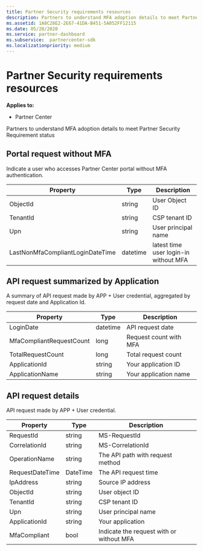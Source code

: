 ```yaml
---
title: Partner Security requirements resources
description: Partners to understand MFA adoption details to meet Partner Security Requirement status
ms.assetid: 1A8C28E2-2E67-41DA-B451-5A052FF12115
ms.date: 05/20/2020
ms.service: partner-dashboard
ms.subservice:  partnercenter-sdk
ms.localizationpriority: medium
---
```


# Partner Security requirements resources

**Applies to:**

- Partner Center

Partners to understand MFA adoption details to meet Partner Security Requirement status

## Portal request without MFA

Indicate a user who accesses Partner Center portal without MFA authentication.

| Property                            | Type            | Description               |
|-------------------------------------|-----------------|---------------------------|
| ObjectId                            | string          | User Object ID                          |
| TenantId                            | string          | CSP tenant ID                          |
| Upn                                 | string          | User principal name                         |
| LastNonMfaCompliantLoginDateTime    | datetime        | latest time user login-in without MFA                          |


## API request summarized by Application

A summary of API request made by APP + User credential, aggregated by request date and Application Id.

| Property                            | Type            | Description               |
|-------------------------------------|-----------------|---------------------------|
| LoginDate                           | datetime        | API request date                          |
| MfaCompliantRequestCount            | long            | Request count with MFA                          |
| TotalRequestCount                   | long            | Total request count                         |
| ApplicationId                       | string          | Your application ID                         |
| ApplicationName                     | string          | Your application name                          |


## API request details

API request made by APP + User credential. 

| Property                            | Type            | Description               |
|-------------------------------------|-----------------|---------------------------|
| RequestId                           | string          | MS-RequestId                          |
| CorrelationId                       | string          | MS-CorrelationId                          |
| OperationName                       | string          | The API path with request method                      |
| RequestDateTime                     | DateTime        | The API request time                          |
| IpAddress                           | string          | Source IP address                          |
| ObjectId                            | string          | User object ID                          |
| TenantId                            | string          | CSP tenant ID                          |
| Upn                                 | string          | User principal name                          |
| ApplicationId                       | string          | Your application                          |
| MfaCompliant                        | bool            | Indicate the request with or without MFA                          |
